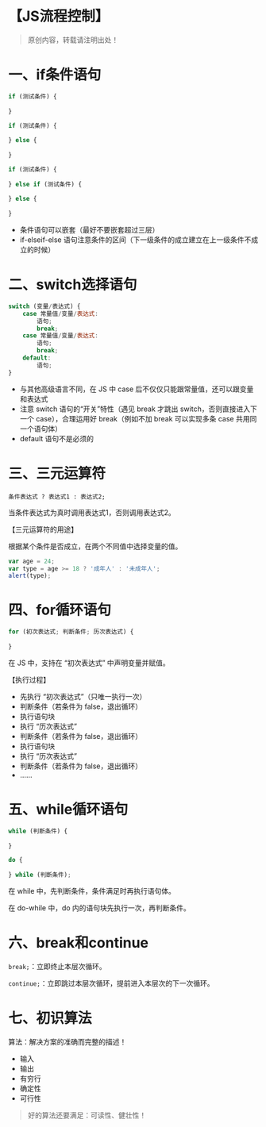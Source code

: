 # 【JS流程控制】

> 原创内容，转载请注明出处！

# 一、if条件语句

```javascript
if (测试条件) {  
    
}
```

```javascript
if (测试条件) { 
    
} else {
    
}
```

```javascript
if (测试条件) {
    
} else if (测试条件) {
    
} else {
    
}
```

- 条件语句可以嵌套（最好不要嵌套超过三层）
- if-elseif-else 语句注意条件的区间（下一级条件的成立建立在上一级条件不成立的时候）

# 二、switch选择语句

```javascript
switch (变量/表达式) {
    case 常量值/变量/表达式:
        语句;
        break;
    case 常量值/变量/表达式:
        语句;
        break;
    default:
        语句;
}
```

- 与其他高级语言不同，在 JS 中 case 后不仅仅只能跟常量值，还可以跟变量和表达式
- 注意 switch 语句的“开关”特性（遇见 break 才跳出 switch，否则直接进入下一个 case），合理运用好 break（例如不加 break 可以实现多条 case 共用同一个语句体）
- default 语句不是必须的

# 三、三元运算符

`条件表达式 ? 表达式1 : 表达式2;`

当条件表达式为真时调用表达式1，否则调用表达式2。

【三元运算符的用途】

根据某个条件是否成立，在两个不同值中选择变量的值。

```javascript
var age = 24;
var type = age >= 18 ? '成年人' : '未成年人';
alert(type);
```

# 四、for循环语句

```javascript
for (初次表达式; 判断条件; 历次表达式) {
    
}
```

在 JS 中，支持在 “初次表达式” 中声明变量并赋值。

【执行过程】

- 先执行 “初次表达式”（只唯一执行一次）
- 判断条件（若条件为 false，退出循环）
- 执行语句块
- 执行 “历次表达式”
- 判断条件（若条件为 false，退出循环）
- 执行语句块
- 执行 “历次表达式”
- 判断条件（若条件为 false，退出循环）
- ……

# 五、while循环语句

```javascript
while (判断条件) {
    
}
```

```javascript
do {
    
} while (判断条件);
```

在 while 中，先判断条件，条件满足时再执行语句体。

在 do-while 中，do 内的语句块先执行一次，再判断条件。

# 六、break和continue

`break;`：立即终止本层次循环。

`continue;`：立即跳过本层次循环，提前进入本层次的下一次循环。

# 七、初识算法

算法：解决方案的准确而完整的描述！

- 输入
- 输出
- 有穷行
- 确定性
- 可行性

> 好的算法还要满足：可读性、健壮性！

